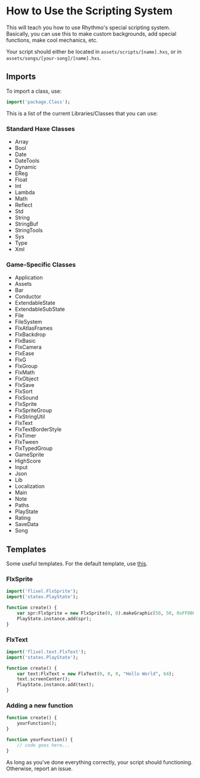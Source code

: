 # How to Use the Scripting System
This will teach you how to use Rhythmo's special scripting system. Basically, you can use this to make custom backgrounds, add special functions, make cool mechanics, etc.

Your script should either be located in `assets/scripts/[name].hxs`, or in `assets/songs/[your-song]/[name].hxs`.

## Imports
To import a class, use:
```hx
import('package.Class');
```

This is a list of the current Libraries/Classes that you can use:

### Standard Haxe Classes
* Array
* Bool
* Date
* DateTools
* Dynamic
* EReg
* Float
* Int
* Lambda
* Math
* Reflect
* Std
* String
* StringBuf
* StringTools
* Sys
* Type
* Xml

### Game-Specific Classes
* Application
* Assets
* Bar
* Conductor
* ExtendableState
* ExtendableSubState
* File
* FileSystem
* FlxAtlasFrames
* FlxBackdrop
* FlxBasic
* FlxCamera
* FlxEase
* FlxG
* FlxGroup
* FlxMath
* FlxObject
* FlxSave
* FlxSort
* FlxSound
* FlxSprite
* FlxSpriteGroup
* FlxStringUtil
* FlxText
* FlxTextBorderStyle
* FlxTimer
* FlxTween
* FlxTypedGroup
* GameSprite
* HighScore
* Input
* Json
* Lib
* Localization
* Main
* Note
* Paths
* PlayState
* Rating
* SaveData
* Song

## Templates
Some useful templates. For the default template, use [this](/assets/scripts/template.hxs).

### FlxSprite
```hx
import('flixel.FlxSprite');
import('states.PlayState');

function create() {
    var spr:FlxSprite = new FlxSprite(0, 0).makeGraphic(50, 50, 0xFF000000);
    PlayState.instance.add(spr);
}
```

### FlxText
```hx
import('flixel.text.FlxText');
import('states.PlayState');

function create() {
    var text:FlxText = new FlxText(0, 0, 0, "Hello World", 64);
    text.screenCenter();
    PlayState.instance.add(text);
}
```

### Adding a new function
```hx
function create() {
    yourFunction();
}

function yourFunction() {
    // code goes here...
}
```

As long as you've done everything correctly, your script should functioning. Otherwise, report an issue.
